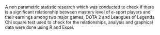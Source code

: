A non parametric statistic research which was conducted to check if there is a significant relationship between mastery level of e-sport players and their earnings among two major games, DOTA 2 and Leaugues of Legends. Chi square test used to check for the relationships, analysis and graphical data were done using R and Excel.
